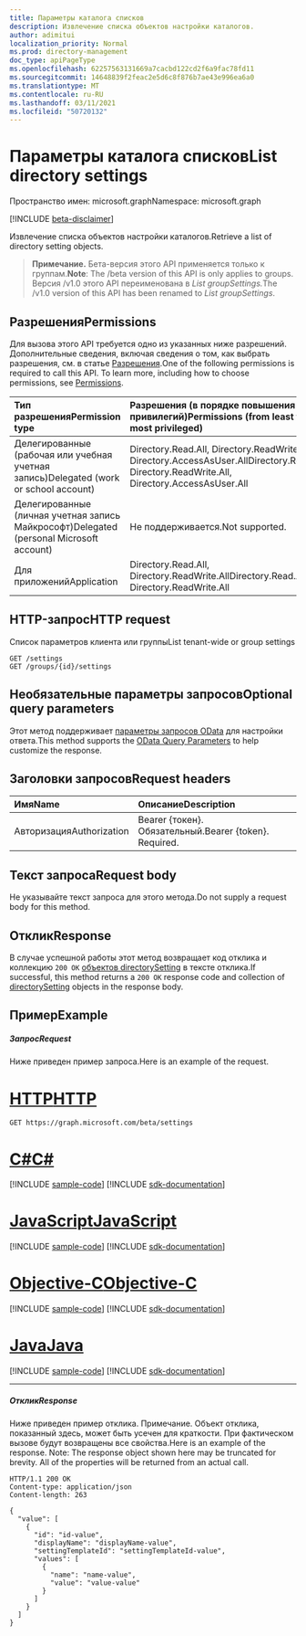 ```yaml
---
title: Параметры каталога списков
description: Извлечение списка объектов настройки каталогов.
author: adimitui
localization_priority: Normal
ms.prod: directory-management
doc_type: apiPageType
ms.openlocfilehash: 62257563131669a7cacbd122cd2f6a9fac78fd11
ms.sourcegitcommit: 14648839f2feac2e5d6c8f876b7ae43e996ea6a0
ms.translationtype: MT
ms.contentlocale: ru-RU
ms.lasthandoff: 03/11/2021
ms.locfileid: "50720132"
---
```

# <a name="list-directory-settings"></a><span data-ttu-id="e2117-103">Параметры каталога списков</span><span class="sxs-lookup"><span data-stu-id="e2117-103">List directory settings</span></span>

<span data-ttu-id="e2117-104">Пространство имен: microsoft.graph</span><span class="sxs-lookup"><span data-stu-id="e2117-104">Namespace: microsoft.graph</span></span>

[!INCLUDE [beta-disclaimer](../../includes/beta-disclaimer.md)]

<span data-ttu-id="e2117-105">Извлечение списка объектов настройки каталогов.</span><span class="sxs-lookup"><span data-stu-id="e2117-105">Retrieve a list of directory setting objects.</span></span>

> <span data-ttu-id="e2117-106">**Примечание.** Бета-версия этого API применяется только к группам.</span><span class="sxs-lookup"><span data-stu-id="e2117-106">**Note**: The /beta version of this API is only applies to groups.</span></span> <span data-ttu-id="e2117-107">Версия /v1.0 этого API переименована в *List groupSettings.*</span><span class="sxs-lookup"><span data-stu-id="e2117-107">The /v1.0 version of this API has been renamed to *List groupSettings*.</span></span>

## <a name="permissions"></a><span data-ttu-id="e2117-108">Разрешения</span><span class="sxs-lookup"><span data-stu-id="e2117-108">Permissions</span></span>
<span data-ttu-id="e2117-p102">Для вызова этого API требуется одно из указанных ниже разрешений. Дополнительные сведения, включая сведения о том, как выбрать разрешения, см. в статье [Разрешения](/graph/permissions-reference).</span><span class="sxs-lookup"><span data-stu-id="e2117-p102">One of the following permissions is required to call this API. To learn more, including how to choose permissions, see [Permissions](/graph/permissions-reference).</span></span>

|<span data-ttu-id="e2117-111">Тип разрешения</span><span class="sxs-lookup"><span data-stu-id="e2117-111">Permission type</span></span>      | <span data-ttu-id="e2117-112">Разрешения (в порядке повышения привилегий)</span><span class="sxs-lookup"><span data-stu-id="e2117-112">Permissions (from least to most privileged)</span></span>              |
|:--------------------|:---------------------------------------------------------|
|<span data-ttu-id="e2117-113">Делегированные (рабочая или учебная учетная запись)</span><span class="sxs-lookup"><span data-stu-id="e2117-113">Delegated (work or school account)</span></span> | <span data-ttu-id="e2117-114">Directory.Read.All, Directory.ReadWrite.All, Directory.AccessAsUser.All</span><span class="sxs-lookup"><span data-stu-id="e2117-114">Directory.Read.All, Directory.ReadWrite.All, Directory.AccessAsUser.All</span></span>    |
|<span data-ttu-id="e2117-115">Делегированные (личная учетная запись Майкрософт)</span><span class="sxs-lookup"><span data-stu-id="e2117-115">Delegated (personal Microsoft account)</span></span> | <span data-ttu-id="e2117-116">Не поддерживается.</span><span class="sxs-lookup"><span data-stu-id="e2117-116">Not supported.</span></span>    |
|<span data-ttu-id="e2117-117">Для приложений</span><span class="sxs-lookup"><span data-stu-id="e2117-117">Application</span></span> | <span data-ttu-id="e2117-118">Directory.Read.All, Directory.ReadWrite.All</span><span class="sxs-lookup"><span data-stu-id="e2117-118">Directory.Read.All, Directory.ReadWrite.All</span></span> |

## <a name="http-request"></a><span data-ttu-id="e2117-119">HTTP-запрос</span><span class="sxs-lookup"><span data-stu-id="e2117-119">HTTP request</span></span>
<!-- { "blockType": "ignored" } -->
<span data-ttu-id="e2117-120">Список параметров клиента или группы</span><span class="sxs-lookup"><span data-stu-id="e2117-120">List tenant-wide or group settings</span></span>
```http
GET /settings
GET /groups/{id}/settings
```
## <a name="optional-query-parameters"></a><span data-ttu-id="e2117-121">Необязательные параметры запросов</span><span class="sxs-lookup"><span data-stu-id="e2117-121">Optional query parameters</span></span>
<span data-ttu-id="e2117-122">Этот метод поддерживает [параметры запросов OData](/graph/query-parameters) для настройки ответа.</span><span class="sxs-lookup"><span data-stu-id="e2117-122">This method supports the [OData Query Parameters](/graph/query-parameters) to help customize the response.</span></span>

## <a name="request-headers"></a><span data-ttu-id="e2117-123">Заголовки запросов</span><span class="sxs-lookup"><span data-stu-id="e2117-123">Request headers</span></span>
| <span data-ttu-id="e2117-124">Имя</span><span class="sxs-lookup"><span data-stu-id="e2117-124">Name</span></span>      |<span data-ttu-id="e2117-125">Описание</span><span class="sxs-lookup"><span data-stu-id="e2117-125">Description</span></span>|
|:----------|:----------|
| <span data-ttu-id="e2117-126">Авторизация</span><span class="sxs-lookup"><span data-stu-id="e2117-126">Authorization</span></span>  | <span data-ttu-id="e2117-p103">Bearer {токен}. Обязательный.</span><span class="sxs-lookup"><span data-stu-id="e2117-p103">Bearer {token}. Required.</span></span>|

## <a name="request-body"></a><span data-ttu-id="e2117-129">Текст запроса</span><span class="sxs-lookup"><span data-stu-id="e2117-129">Request body</span></span>
<span data-ttu-id="e2117-130">Не указывайте текст запроса для этого метода.</span><span class="sxs-lookup"><span data-stu-id="e2117-130">Do not supply a request body for this method.</span></span>

## <a name="response"></a><span data-ttu-id="e2117-131">Отклик</span><span class="sxs-lookup"><span data-stu-id="e2117-131">Response</span></span>

<span data-ttu-id="e2117-132">В случае успешной работы этот метод возвращает код отклика и коллекцию `200 OK` [объектов directorySetting](../resources/directorysetting.md) в тексте отклика.</span><span class="sxs-lookup"><span data-stu-id="e2117-132">If successful, this method returns a `200 OK` response code and collection of [directorySetting](../resources/directorysetting.md) objects in the response body.</span></span>
## <a name="example"></a><span data-ttu-id="e2117-133">Пример</span><span class="sxs-lookup"><span data-stu-id="e2117-133">Example</span></span>
##### <a name="request"></a><span data-ttu-id="e2117-134">Запрос</span><span class="sxs-lookup"><span data-stu-id="e2117-134">Request</span></span>
<span data-ttu-id="e2117-135">Ниже приведен пример запроса.</span><span class="sxs-lookup"><span data-stu-id="e2117-135">Here is an example of the request.</span></span>

# <a name="http"></a>[<span data-ttu-id="e2117-136">HTTP</span><span class="sxs-lookup"><span data-stu-id="e2117-136">HTTP</span></span>](#tab/http)
<!-- {
  "blockType": "request",
  "name": "get_settings"
}-->
```msgraph-interactive
GET https://graph.microsoft.com/beta/settings
```
# <a name="c"></a>[<span data-ttu-id="e2117-137">C#</span><span class="sxs-lookup"><span data-stu-id="e2117-137">C#</span></span>](#tab/csharp)
[!INCLUDE [sample-code](../includes/snippets/csharp/get-settings-csharp-snippets.md)]
[!INCLUDE [sdk-documentation](../includes/snippets/snippets-sdk-documentation-link.md)]

# <a name="javascript"></a>[<span data-ttu-id="e2117-138">JavaScript</span><span class="sxs-lookup"><span data-stu-id="e2117-138">JavaScript</span></span>](#tab/javascript)
[!INCLUDE [sample-code](../includes/snippets/javascript/get-settings-javascript-snippets.md)]
[!INCLUDE [sdk-documentation](../includes/snippets/snippets-sdk-documentation-link.md)]

# <a name="objective-c"></a>[<span data-ttu-id="e2117-139">Objective-C</span><span class="sxs-lookup"><span data-stu-id="e2117-139">Objective-C</span></span>](#tab/objc)
[!INCLUDE [sample-code](../includes/snippets/objc/get-settings-objc-snippets.md)]
[!INCLUDE [sdk-documentation](../includes/snippets/snippets-sdk-documentation-link.md)]

# <a name="java"></a>[<span data-ttu-id="e2117-140">Java</span><span class="sxs-lookup"><span data-stu-id="e2117-140">Java</span></span>](#tab/java)
[!INCLUDE [sample-code](../includes/snippets/java/get-settings-java-snippets.md)]
[!INCLUDE [sdk-documentation](../includes/snippets/snippets-sdk-documentation-link.md)]

---

##### <a name="response"></a><span data-ttu-id="e2117-141">Отклик</span><span class="sxs-lookup"><span data-stu-id="e2117-141">Response</span></span>
<span data-ttu-id="e2117-p104">Ниже приведен пример отклика. Примечание. Объект отклика, показанный здесь, может быть усечен для краткости. При фактическом вызове будут возвращены все свойства.</span><span class="sxs-lookup"><span data-stu-id="e2117-p104">Here is an example of the response. Note: The response object shown here may be truncated for brevity. All of the properties will be returned from an actual call.</span></span>
<!-- {
  "blockType": "response",
  "truncated": true,
  "@odata.type": "microsoft.graph.directorySetting",
  "isCollection": true
} -->
```http
HTTP/1.1 200 OK
Content-type: application/json
Content-length: 263

{
  "value": [
    {
      "id": "id-value",
      "displayName": "displayName-value",
      "settingTemplateId": "settingTemplateId-value",
      "values": [
        {
          "name": "name-value",
          "value": "value-value"
        }
      ]
    }
  ]
}
```

<!-- uuid: 8fcb5dbc-d5aa-4681-8e31-b001d5168d79
2015-10-25 14:57:30 UTC -->
<!--
{
  "type": "#page.annotation",
  "description": "List settings",
  "keywords": "",
  "section": "documentation",
  "tocPath": "",
  "suppressions": [
  ]
}
-->
